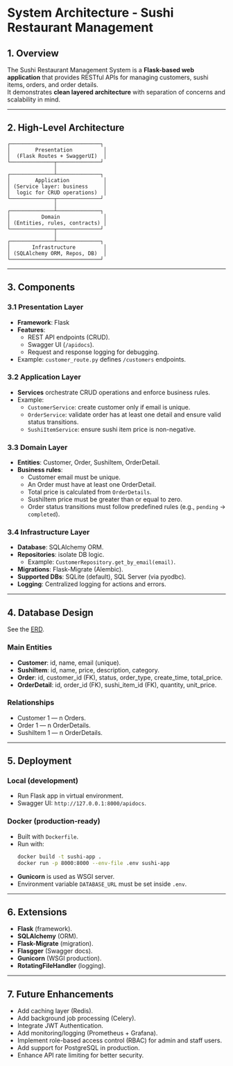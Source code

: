 # System Architecture - Sushi Restaurant Management

## 1. Overview
The Sushi Restaurant Management System is a **Flask-based web application** that provides RESTful APIs for managing customers, sushi items, orders, and order details.  
It demonstrates **clean layered architecture** with separation of concerns and scalability in mind.

---

## 2. High-Level Architecture

```text
┌─────────────────────────────┐
│        Presentation          │
│  (Flask Routes + SwaggerUI)  │
└──────────────┬──────────────┘
               │
┌──────────────┴──────────────┐
│        Application           │
│ (Service layer: business     │
│  logic for CRUD operations)  │
└──────────────┬──────────────┘
               │
┌──────────────┴──────────────┐
│          Domain              │
│ (Entities, rules, contracts) │
└──────────────┬──────────────┘
               │
┌──────────────┴──────────────┐
│       Infrastructure         │
│ (SQLAlchemy ORM, Repos, DB)  │
└─────────────────────────────┘
```

---

## 3. Components

### 3.1 Presentation Layer
- **Framework**: Flask  
- **Features**:  
  - REST API endpoints (CRUD).  
  - Swagger UI (`/apidocs`).  
  - Request and response logging for debugging.  
- Example: `customer_route.py` defines `/customers` endpoints.

### 3.2 Application Layer
- **Services** orchestrate CRUD operations and enforce business rules.  
- Example:  
  - `CustomerService`: create customer only if email is unique.  
  - `OrderService`: validate order has at least one detail and ensure valid status transitions.  
  - `SushiItemService`: ensure sushi item price is non-negative.

### 3.3 Domain Layer
- **Entities**: Customer, Order, SushiItem, OrderDetail.  
- **Business rules**:  
  - Customer email must be unique.  
  - An Order must have at least one OrderDetail.  
  - Total price is calculated from `OrderDetails`.  
  - SushiItem price must be greater than or equal to zero.  
  - Order status transitions must follow predefined rules (e.g., `pending` → `completed`).

### 3.4 Infrastructure Layer
- **Database**: SQLAlchemy ORM.  
- **Repositories**: isolate DB logic.  
  - Example: `CustomerRepository.get_by_email(email)`.  
- **Migrations**: Flask-Migrate (Alembic).  
- **Supported DBs**: SQLite (default), SQL Server (via pyodbc).  
- **Logging**: Centralized logging for actions and errors.  

---

## 4. Database Design

See the [ERD](diagrams/erd/erd.png).  

### Main Entities
- **Customer**: id, name, email (unique).  
- **SushiItem**: id, name, price, description, category.  
- **Order**: id, customer_id (FK), status, order_type, create_time, total_price.  
- **OrderDetail**: id, order_id (FK), sushi_item_id (FK), quantity, unit_price.  

### Relationships
- Customer 1 — n Orders.  
- Order 1 — n OrderDetails.  
- SushiItem 1 — n OrderDetails.  

---

## 5. Deployment

### Local (development)
- Run Flask app in virtual environment.  
- Swagger UI: `http://127.0.0.1:8000/apidocs`.  

### Docker (production-ready)
- Built with `Dockerfile`.  
- Run with:  
  ```bash
  docker build -t sushi-app .
  docker run -p 8000:8000 --env-file .env sushi-app
  ```  
- **Gunicorn** is used as WSGI server.  
- Environment variable `DATABASE_URL` must be set inside `.env`.  

---

## 6. Extensions
- **Flask** (framework).  
- **SQLAlchemy** (ORM).  
- **Flask-Migrate** (migration).  
- **Flasgger** (Swagger docs).  
- **Gunicorn** (WSGI production).  
- **RotatingFileHandler** (logging).  

---

## 7. Future Enhancements
- Add caching layer (Redis).  
- Add background job processing (Celery).  
- Integrate JWT Authentication.  
- Add monitoring/logging (Prometheus + Grafana).  
- Implement role-based access control (RBAC) for admin and staff users.  
- Add support for PostgreSQL in production.  
- Enhance API rate limiting for better security.